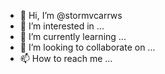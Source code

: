 - 👋 Hi, I’m @stormvcarrws
- 👀 I’m interested in ...
- 🌱 I’m currently learning ...
- 💞️ I’m looking to collaborate on ...
- 📫 How to reach me ...

<!---
stormvcarrws/stormvcarrws is a ✨ special ✨ repository because its `README.md` (this file) appears on your GitHub profile.
You can click the Preview link to take a look at your changes.
--->
